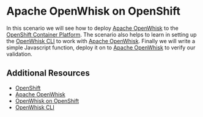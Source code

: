 # Apache OpenWhisk on OpenShift

In this scenario we will see how to deploy [Apache OpenWhisk](https://openwhisk.apache.org/) to the [OpenShift Container Platform](https://openshift.com]).  The scenario also helps to learn in setting up the [OpenWhisk CLI](https://github.com/apache/incubator-openwhisk-cli)  to work with [Apache OpenWhisk](https://openwhisk.apache.org/).  Finally we will write a simple Javascript function, deploy it on to [Apache OpenWhisk](https://openwhisk.apache.org/) to verify our validation.

## Additional Resources

* [OpenShift](https://www.openshift.com/)
* [Apache OpenWhisk](https://openwhisk.apache.org/)
* [OpenWhisk on OpenShift](https://github.com/projectodd/openwhisk-openshift)
* [OpenWhisk CLI](https://github.com/apache/incubator-openwhisk-cli)
